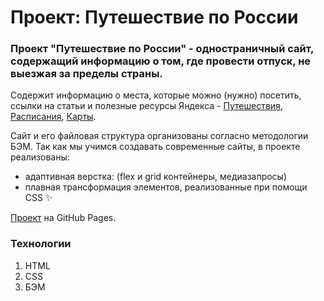 # Проект: Путешествие по России

### Проект "Путешествие по России" - одностраничный сайт, содержащий информацию о том, где провести отпуск, не выезжая за пределы страны.

Содержит информацию о места, которые можно (нужно) посетить, ссылки на статьи и полезные ресурсы Яндекса - [Путешествия](https://travel.yandex.ru/), [Расписания](https://rasp.yandex.ru/), [Карты](https://yandex.ru/maps/11458/anadyr/?ll=177.508924%2C64.733115&z=12).

Сайт и его файловая структура организованы согласно методологии БЭМ.
Так как мы учимся создавать современные сайты, в проекте реализованы:
* адаптивная верстка: (flex и grid контейнеры, медиазапросы)
* плавная трансформация элементов, реализованные при помощи CSS :sparkles:

[Проект](https://saptho.github.io/russian-travel_project/index.html) на GitHub Pages.

### Технологии

1. HTML
2. CSS
3. БЭМ
